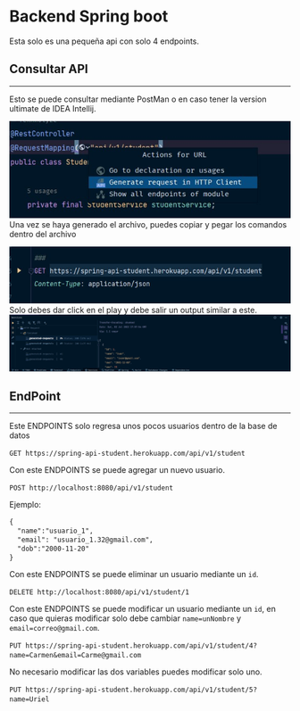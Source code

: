 # Backend Spring boot
Esta solo es una pequeña api con solo 4 endpoints.

## Consultar API
***
Esto se puede consultar mediante PostMan o en caso tener la version ultimate de IDEA Intellij.

![generated-http](docs/img/http-generated.jpg)
Una vez se haya generado el archivo, puedes copiar y pegar los comandos dentro del archivo

![http](docs/img/http-content.jpg)
Solo debes dar click en el play y debe salir un output similar a este.
![http](docs/img/http-output.jpg)

## EndPoint
***
Este ENDPOINTS solo regresa unos pocos usuarios dentro de la base de datos

`GET https://spring-api-student.herokuapp.com/api/v1/student`

Con este ENDPOINTS se puede agregar un nuevo usuario.

`POST http://localhost:8080/api/v1/student`

Ejemplo:
```
{
  "name":"usuario_1",
  "email": "usuario_1.32@gmail.com",
  "dob":"2000-11-20"
}
```

Con este ENDPOINTS se puede eliminar un usuario mediante un `id`.

`DELETE http://localhost:8080/api/v1/student/1`

Con este ENDPOINTS se puede modificar un usuario mediante un `id`, en caso que quieras modificar
solo debe cambiar `name=unNombre` y `email=correo@gmail.com`.

`PUT https://spring-api-student.herokuapp.com/api/v1/student/4?name=Carmen&email=Carme@gmail.com`

No necesario modificar las dos variables puedes modificar solo uno.

`PUT https://spring-api-student.herokuapp.com/api/v1/student/5?name=Uriel`

